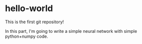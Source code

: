# hello-world
This is the first git repository!

In this part, I'm going to write a simple neural network with simple python+numpy code.
  
